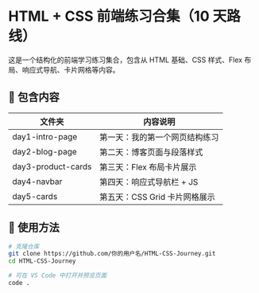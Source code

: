 # HTML + CSS 前端练习合集（10 天路线）

这是一个结构化的前端学习练习集合，包含从 HTML 基础、CSS 样式、Flex 布局、响应式导航、卡片网格等内容。

## 📁 包含内容
| 文件夹             | 内容说明               |
|--------------------|------------------------|
| day1-intro-page     | 第一天：我的第一个网页结构练习 |
| day2-blog-page      | 第二天：博客页面与段落样式     |
| day3-product-cards  | 第三天：Flex 布局卡片展示     |
| day4-navbar         | 第四天：响应式导航栏 + JS     |
| day5-cards          | 第五天：CSS Grid 卡片网格展示 |

## 📌 使用方法
```bash
# 克隆仓库
git clone https://github.com/你的用户名/HTML-CSS-Journey.git
cd HTML-CSS-Journey

# 可在 VS Code 中打开并预览页面
code .
```
```